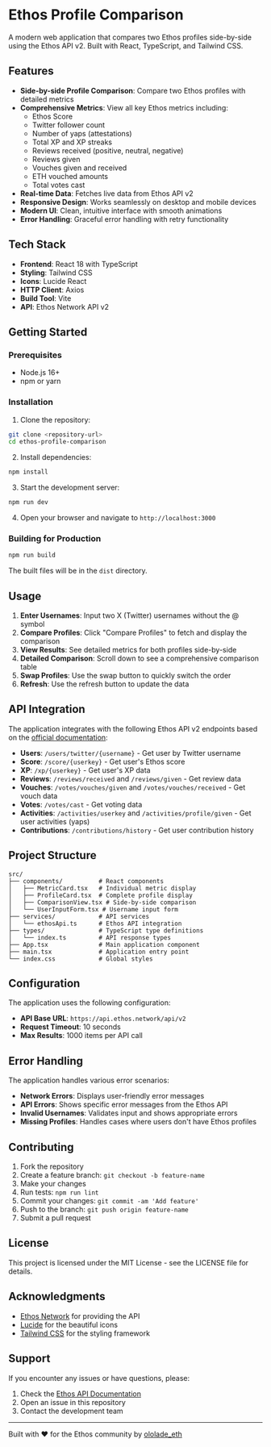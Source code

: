 # Ethos Profile Comparison

A modern web application that compares two Ethos profiles side-by-side using the Ethos API v2. Built with React, TypeScript, and Tailwind CSS.

## Features

- **Side-by-side Profile Comparison**: Compare two Ethos profiles with detailed metrics
- **Comprehensive Metrics**: View all key Ethos metrics including:
  - Ethos Score
  - Twitter follower count
  - Number of yaps (attestations)
  - Total XP and XP streaks
  - Reviews received (positive, neutral, negative)
  - Reviews given
  - Vouches given and received
  - ETH vouched amounts
  - Total votes cast
- **Real-time Data**: Fetches live data from Ethos API v2
- **Responsive Design**: Works seamlessly on desktop and mobile devices
- **Modern UI**: Clean, intuitive interface with smooth animations
- **Error Handling**: Graceful error handling with retry functionality

## Tech Stack

- **Frontend**: React 18 with TypeScript
- **Styling**: Tailwind CSS
- **Icons**: Lucide React
- **HTTP Client**: Axios
- **Build Tool**: Vite
- **API**: Ethos Network API v2

## Getting Started

### Prerequisites

- Node.js 16+ 
- npm or yarn

### Installation

1. Clone the repository:
```bash
git clone <repository-url>
cd ethos-profile-comparison
```

2. Install dependencies:
```bash
npm install
```

3. Start the development server:
```bash
npm run dev
```

4. Open your browser and navigate to `http://localhost:3000`

### Building for Production

```bash
npm run build
```

The built files will be in the `dist` directory.

## Usage

1. **Enter Usernames**: Input two X (Twitter) usernames without the @ symbol
2. **Compare Profiles**: Click "Compare Profiles" to fetch and display the comparison
3. **View Results**: See detailed metrics for both profiles side-by-side
4. **Detailed Comparison**: Scroll down to see a comprehensive comparison table
5. **Swap Profiles**: Use the swap button to quickly switch the order
6. **Refresh**: Use the refresh button to update the data

## API Integration

The application integrates with the following Ethos API v2 endpoints based on the [official documentation](https://developers.ethos.network/api-documentation/api-v2/):

- **Users**: `/users/twitter/{username}` - Get user by Twitter username
- **Score**: `/score/{userkey}` - Get user's Ethos score
- **XP**: `/xp/{userkey}` - Get user's XP data
- **Reviews**: `/reviews/received` and `/reviews/given` - Get review data
- **Vouches**: `/votes/vouches/given` and `/votes/vouches/received` - Get vouch data
- **Votes**: `/votes/cast` - Get voting data
- **Activities**: `/activities/userkey` and `/activities/profile/given` - Get user activities (yaps)
- **Contributions**: `/contributions/history` - Get user contribution history

## Project Structure

```
src/
├── components/          # React components
│   ├── MetricCard.tsx   # Individual metric display
│   ├── ProfileCard.tsx  # Complete profile display
│   ├── ComparisonView.tsx # Side-by-side comparison
│   └── UserInputForm.tsx # Username input form
├── services/            # API services
│   └── ethosApi.ts      # Ethos API integration
├── types/               # TypeScript type definitions
│   └── index.ts         # API response types
├── App.tsx              # Main application component
├── main.tsx             # Application entry point
└── index.css            # Global styles
```

## Configuration

The application uses the following configuration:

- **API Base URL**: `https://api.ethos.network/api/v2`
- **Request Timeout**: 10 seconds
- **Max Results**: 1000 items per API call

## Error Handling

The application handles various error scenarios:

- **Network Errors**: Displays user-friendly error messages
- **API Errors**: Shows specific error messages from the Ethos API
- **Invalid Usernames**: Validates input and shows appropriate errors
- **Missing Profiles**: Handles cases where users don't have Ethos profiles

## Contributing

1. Fork the repository
2. Create a feature branch: `git checkout -b feature-name`
3. Make your changes
4. Run tests: `npm run lint`
5. Commit your changes: `git commit -am 'Add feature'`
6. Push to the branch: `git push origin feature-name`
7. Submit a pull request

## License

This project is licensed under the MIT License - see the LICENSE file for details.

## Acknowledgments

- [Ethos Network](https://ethos.network/) for providing the API
- [Lucide](https://lucide.dev/) for the beautiful icons
- [Tailwind CSS](https://tailwindcss.com/) for the styling framework

## Support

If you encounter any issues or have questions, please:

1. Check the [Ethos API Documentation](https://developers.ethos.network/)
2. Open an issue in this repository
3. Contact the development team

---

Built with ❤️ for the Ethos community by [ololade_eth](https://x.com/ololade_eth) 
